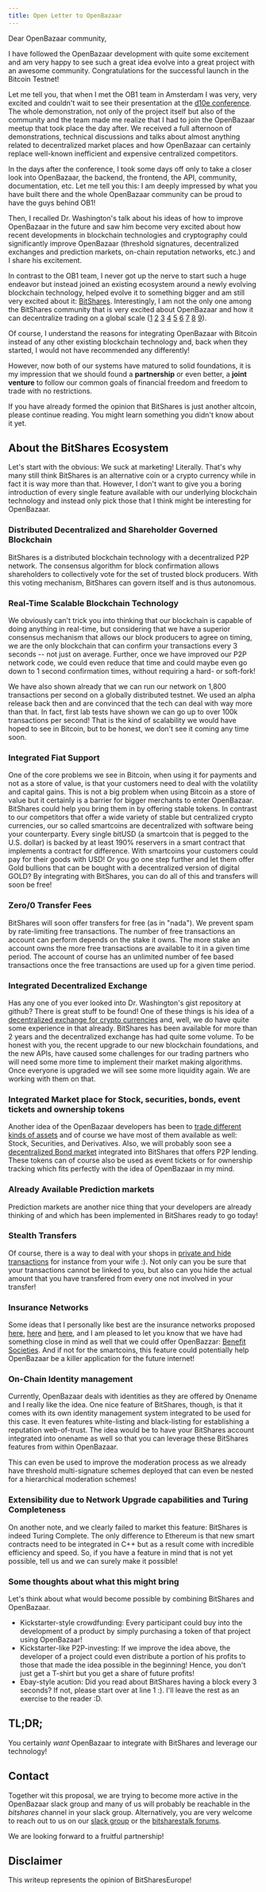 ```yaml
---
title: Open Letter to OpenBazaar
---
```

Dear OpenBazaar community,

I have followed the OpenBazaar development with quite some excitement and am very happy to see such a great idea evolve into a great project with an awesome community. Congratulations for the successful launch in the Bitcoin Testnet!

Let me tell you, that when I met the OB1 team in Amsterdam I was very, very excited and couldn't wait to see their presentation at the [d10e conference](http://d10e.org). The whole demonstration, not only of the project itself but also of the community and the team made me realize that I had to join the OpenBazaar meetup that took place the day after. We received a full afternoon of demonstrations, technical discussions and talks about almost anything related to decentralized market places and how OpenBazaar can certainly replace well-known inefficient and expensive centralized competitors.

In the days after the conference, I took some days off only to take a closer look into OpenBazaar, the backend, the frontend, the API, community, documentation, etc. Let me tell you this: I am deeply impressed by what you have built there and the whole OpenBazaar community can be proud to have the guys behind OB1!

Then, I recalled Dr. Washington's talk about his ideas of how to improve OpenBazaar in the future and saw him become very excited about how recent developments in blockchain technologies and cryptography could significantly improve OpenBazaar (threshold signatures, decentralized exchanges and prediction markets, on-chain reputation networks, etc.) and I share his excitement.

In contrast to the OB1 team, I never got up the nerve to start such a huge endeavor but instead joined an existing ecosystem around a newly evolving blockchain technology, helped evolve it to something bigger and am still very excited about it: [BitShares](http://BitShares.org). Interestingly, I am not the only one among the BitShares community that is very excited about OpenBazaar and how it can decentralize trading on a global scale ([1](https://bitsharestalk.org/index.php/topic,9651.0.html) [2](https://bitsharestalk.org/index.php/topic,7716.0.html) [3](https://bitsharestalk.org/index.php/topic,21633.0.html) [4](https://bitsharestalk.org/index.php/topic,8180.0.html) [5](https://bitsharestalk.org/index.php/topic,21508.0.html) [6](https://bitsharestalk.org/index.php/topic,6782.0.html) [7](https://bitsharestalk.org/index.php/topic,9554.0.html) [8](https://bitsharestalk.org/index.php/topic,20493.0.html) [9](https://bitsharestalk.org/index.php/topic,15885.0.html)).

Of course, I understand the reasons for integrating OpenBazaar with Bitcoin instead of any other existing blockchain technology and, back when they started, I would not have recommended any differently!

However, now both of our systems have matured to solid foundations, it is my impression that we should found a **partnership** or even better, a **joint venture** to follow our common goals of financial freedom and freedom to trade with no restrictions.

If you have already formed the opinion that BitShares is just another altcoin, please continue reading. You might learn something you didn't know about it yet.

About the BitShares Ecosystem
-----------------------------

Let's start with the obvious: We suck at marketing! Literally. That's why many still think BitShares is an alternative coin or a crypto currency while in fact it is way more than that. However, I don't want to give you a boring introduction of every single feature available with our underlying blockchain technology and instead only pick those that I think might be interesting for OpenBazaar. 

### Distributed Decentralized and Shareholder Governed Blockchain

BitShares is a distributed blockchain technology with a decentralized P2P network. The consensus algorithm for block confirmation allows shareholders to collectively vote for the set of trusted block producers. With this voting mechanism, BitShares can govern itself and is thus autonomous.

### Real-Time Scalable Blockchain Technology

We obviously can't trick you into thinking that our blockchain is capable of doing anything in real-time, but considering that we have a superior consensus mechanism that allows our block producers to agree on timing, we are the only blockchain that can confirm your transactions every 3 seconds -- not just on average. Further, once we have improved our P2P network code, we could even reduce that time and could maybe even go down to 1 second confirmation times, without requiring a hard- or soft-fork!

We have also shown already that we can run our network on 1,800 transactions per second on a globally distributed testnet. We used an alpha release back then and are convinced that the tech can deal with way more than that. In fact, first lab tests have shown we can go up to over 100k transactions per second! That is the kind of scalability we would have hoped to see in Bitcoin, but to be honest, we don't see it coming any time soon.

### Integrated Fiat Support

One of the core problems we see in Bitcoin, when using it for payments and not as a store of value, is that your customers need to deal with the volatility and capital gains. This is not a big problem when using Bitcoin as a store of value but it certainly is a barrier for bigger merchants to enter OpenBazaar. BitShares could help you bring them in by offering stable tokens. In contrast to our competitors that offer a wide variety of stable but centralized crypto currencies, our so called smartcoins are decentralized with software being your counterparty. Every single bitUSD (a smartcoin that is pegged to the U.S. dollar) is backed by at least 190% reservers in a smart contract that implements a contract for difference. With smartcoins your customers could pay for their goods with USD! Or you go one step further and let them offer Gold bullions that can be bought with a decentralized version of digital GOLD? By integrating with BitShares, you can do all of this and transfers will soon be free! 

### Zero/0 Transfer Fees

BitShares will soon offer transfers for free (as in "nada"). We prevent spam by rate-limiting free transactions. The number of free transactions an account can perform depends on the stake it owns. The more stake an account owns the more free transactions are available to it in a given time period. The account of course has an unlimited number of fee based transactions once the free transactions are used up for a given time period.

### Integrated Decentralized Exchange

Has any one of you ever looked into Dr. Washington's gist repository at github? There is great stuff to be found! One of these things is his idea of a [decentralized exchange for crypto currencies](https://gist.github.com/drwasho/aa6ab79e92f2a876073e) and, well, we do have quite some experience in that already. BitShares has been available for more than 2 years and the decentralized exchange has had quite some volume. To be honest with you, the recent upgrade to our new blockchain foundations, and the new APIs, have caused some challenges for our trading partners who will need some more time to implement their market making algorithms. Once everyone is upgraded we will see some more liquidity  again. We are working with them on that.

### Integrated Market place for Stock, securities, bonds, event tickets and ownership tokens

Another idea of the OpenBazaar developers has been to [trade different kinds of assets](https://github.com/drwasho/openbazaar-documentation/blob/master/04%20Marketplaces.md#4-marketplaces) and of course we have most of them available as well: Stock, Securities, and Derivatives. Also, we will probably soon see a [decentralized Bond market](https://gist.github.com/drwasho/2c40b91e169f55988618) integrated into BitShares that offers P2P lending. These tokens can of course also be used as event tickets or for ownership tracking which fits perfectly with the idea of OpenBazaar in my mind.
 
### Already Available Prediction markets

Prediction markets are another nice thing that your developers are already thinking of and which has been implemented in BitShares ready to go today!

### Stealth Transfers

Of course, there is a way to deal with your shops in [private and hide transactions](https://gist.github.com/drwasho/a0225f5455e508095ac2) for instance from your wife :). Not only can you be sure that your transactions cannot be linked to you, but also can you hide the actual amount that you have transfered from every one not involved in your transfer!

### Insurance Networks

Some ideas that I personally like best are the insurance networks proposed [here](https://gist.github.com/drwasho/3670bb1c59e620fffb24), [here](https://gist.github.com/drwasho/9759924342859872851e) and [here](https://gist.github.com/drwasho/352a565475a7f1e6dda0), and I am pleased to let you know that we have had something close in mind as well that we could offer OpenBazzar: [Benefit Societies](https://github.com/bitshares/bsips/blob/master/bsip-0009.md). And if not for the smartcoins, this feature could potentially help OpenBazaar be a killer application for the future internet!

### On-Chain Identity management

Currently, OpenBazaar deals with identities as they are offered by Onename and I really like the idea. One nice feature of BitShares, though, is that it comes with its own identity management system integrated to be used for this case. It even features white-listing and black-listing for establishing a reputation web-of-trust. The idea would be to have your BitShares account integrated into onename as well so that you can leverage these BitShares features from within OpenBazaar.

This can even be used to improve the moderation process as we already have threshold multi-signature schemes deployed that can even be nested for a hierarchical moderation schemes!

### Extensibility due to Network Upgrade capabilities and Turing Completeness

On another note, and we clearly failed to market this feature: BitShares is indeed Turing Complete. The only difference to Ethereum is that new smart contracts need to be integrated in C++ but as a result come with incredible efficiency and speed. So, if you have a feature in mind that is not yet possible, tell us and we can surely make it possible!

### Some thoughts about what this might bring

Let's think about what would become possible by combining BitShares and OpenBazaar.

* Kickstarter-style crowdfunding:
  Every participant could buy into the development of a product by
  simply purchasing a token of that project using OpenBazaar!
* Kickstarter-like P2P-investing:
  If we improve the idea above, the developer of a project could even
  distribute a portion of his profits to those that made the idea
  possible in the beginning! Hence, you don't just get a T-shirt but you
  get a share of future profits!
* Ebay-style acution:
  Did you read about BitShares having a block every 3 seconds? If not,
  please start over at line 1 :). I'll leave the rest as an exercise to
  the reader :D.

TL;DR;
------

You certainly *want* OpenBazaar to integrate with BitShares and leverage our technology!

Contact
-------

Together wit this proposal, we are trying to become more active in the OpenBazaar slack group and many of us will probably be reachable in the *bitshares* channel in your slack group. Alternatively, you are very welcome to reach out to us on our [slack group](http://slack.bitshares.org) or the [bitsharestalk forums](bitsharestalk.org).

We are looking forward to a fruitful partnership!

Disclaimer
----------

This writeup represents the opinion of BitSharesEurope!
